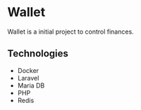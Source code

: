 # Wallet

Wallet is a initial project to control finances.

## Technologies

- Docker
- Laravel
- Maria DB
- PHP
- Redis
